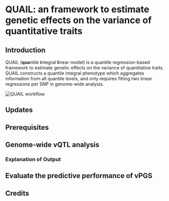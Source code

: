 # QUAIL: an framework to estimate genetic effects on the variance of quantitative traits

## Introduction

QUAIL (**qua**ntile **i**ntegral **l**inear model) is a quantile regression-based framework to estimate genetic effects on the variance of quantitative traits. QUAIL constructs a quantile integral phenotype which aggregates information from all quantile levels, and only requires fitting two linear regressions per SNP in genome-wide analysis.

![QUAIL workflow](https://github.com/qlu-lab/QUAIL/blob/main/Fig/QUAIL_Workflow.png)

## Updates




## Prerequisites

## Genome-wide vQTL analysis

### Explanation of Output

## Evaluate the predictive performance of vPGS

## Credits
